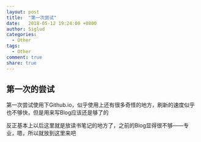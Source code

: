 ```yaml
---
layout: post
title:  "第一次尝试"
date:   2018-05-12 19:24:00 +0800
author: Siglud
categories:
  - Other
tags:
  - Other
comment: true
share: true
---
```



## 第一次的尝试
第一次尝试使用下Github.io，似乎使用上还有很多奇怪的地方，刷新的速度似乎也不够快，但是用来写Blog应该还是够了的

反正基本上以后这里就是放读书笔记的地方了，之前的Blog显得很不够——专业，嗯，所以就放到这里来吧
